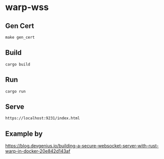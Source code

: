 # warp-wss

## Gen Cert

```shell
make gen_cert
```

## Build

```shell
cargo build
```

## Run

```shell
cargo run
```

## Serve

```shell
https://localhost:9231/index.html
```

## Example by 

https://blog.devgenius.io/building-a-secure-websocket-server-with-rust-warp-in-docker-20e842d143af

